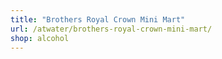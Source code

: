 ```yaml
---
title: "Brothers Royal Crown Mini Mart"
url: /atwater/brothers-royal-crown-mini-mart/
shop: alcohol
---
```

